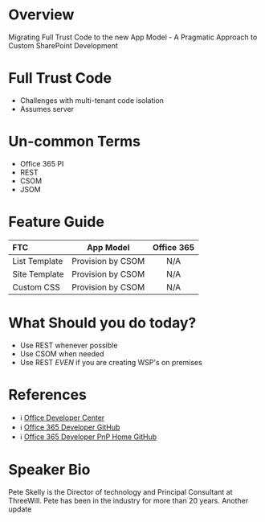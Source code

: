 Overview
==============
Migrating Full Trust Code to the new App Model - A Pragmatic Approach to Custom SharePoint Development

Full Trust Code
===============
- Challenges with multi-tenant code isolation
- Assumes server 


Un-common Terms 
=================
- Office 365 PI
- REST
- CSOM
- JSOM

Feature Guide
=================
| FTC           | App Model     | Office 365  |
| :------------- |:-------------:| :-----:|
| List Template      | Provision by CSOM | N/A|
| Site Template      | Provision by CSOM      |   N/A |
| Custom CSS | Provision by CSOM      |    N/A |

What Should you do today?
========================
- Use REST whenever possible
- Use CSOM when needed
- Use REST *EVEN* if you are creating WSP's on premises



References 
=================
- :information_source: [Office Developer Center](http://dev.office.com/) 
- :information_source: [Office 365 Developer GitHub](https://github.com/OfficeDev/PnP) 
- :information_source: [Office 365 Developer PnP Home GitHub](https://github.com/OfficeDev/PnP) 



Speaker Bio
==============
Pete Skelly is the Director of technology and Principal Consultant at ThreeWill.
Pete has been in the industry for more than 20 years.
Another update



